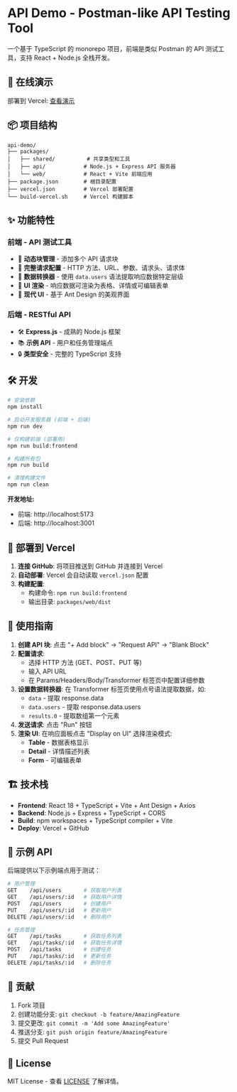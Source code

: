 # API Demo - Postman-like API Testing Tool

一个基于 TypeScript 的 monorepo 项目，前端是类似 Postman 的 API 测试工具，支持 React + Node.js 全栈开发。

## 🚀 在线演示

部署到 Vercel: [查看演示](https://your-app-url.vercel.app)

## 📦 项目结构

```
api-demo/
├── packages/
│   ├── shared/          # 共享类型和工具
│   ├── api/            # Node.js + Express API 服务器  
│   └── web/            # React + Vite 前端应用
├── package.json        # 根目录配置
├── vercel.json         # Vercel 部署配置
└── build-vercel.sh     # Vercel 构建脚本
```

## ✨ 功能特性

### 前端 - API 测试工具
- 🎯 **动态块管理** - 添加多个 API 请求块
- 🔧 **完整请求配置** - HTTP 方法、URL、参数、请求头、请求体
- 📝 **数据转换器** - 使用 `data.users` 语法提取响应数据特定层级
- 🎨 **UI 渲染** - 响应数据可渲染为表格、详情或可编辑表单
- 💫 **现代 UI** - 基于 Ant Design 的美观界面

### 后端 - RESTful API
- 🛠️ **Express.js** - 成熟的 Node.js 框架
- 📚 **示例 API** - 用户和任务管理端点
- 🔒 **类型安全** - 完整的 TypeScript 支持

## 🛠️ 开发

```bash
# 安装依赖
npm install

# 启动开发服务器 (前端 + 后端)
npm run dev

# 仅构建前端 (部署用)
npm run build:frontend

# 构建所有包
npm run build

# 清理构建文件
npm run clean
```

**开发地址:**
- 前端: http://localhost:5173
- 后端: http://localhost:3001

## 🚀 部署到 Vercel

1. **连接 GitHub**: 将项目推送到 GitHub 并连接到 Vercel
2. **自动部署**: Vercel 会自动读取 `vercel.json` 配置
3. **构建配置**: 
   - 构建命令: `npm run build:frontend`
   - 输出目录: `packages/web/dist`

## 📖 使用指南

1. **创建 API 块**: 点击 "+ Add block" → "Request API" → "Blank Block"
2. **配置请求**: 
   - 选择 HTTP 方法 (GET、POST、PUT 等)
   - 输入 API URL
   - 在 Params/Headers/Body/Transformer 标签页中配置详细参数
3. **设置数据转换器**: 在 Transformer 标签页使用点号语法提取数据，如:
   - `data` - 提取 response.data
   - `data.users` - 提取 response.data.users
   - `results.0` - 提取数组第一个元素
4. **发送请求**: 点击 "Run" 按钮
5. **渲染 UI**: 在响应面板点击 "Display on UI" 选择渲染模式:
   - **Table** - 数据表格显示
   - **Detail** - 详情描述列表
   - **Form** - 可编辑表单

## 🏗️ 技术栈

- **Frontend**: React 18 + TypeScript + Vite + Ant Design + Axios
- **Backend**: Node.js + Express + TypeScript + CORS
- **Build**: npm workspaces + TypeScript compiler + Vite
- **Deploy**: Vercel + GitHub

## 📝 示例 API

后端提供以下示例端点用于测试：

```bash
# 用户管理
GET    /api/users       # 获取用户列表
GET    /api/users/:id   # 获取用户详情
POST   /api/users       # 创建用户
PUT    /api/users/:id   # 更新用户
DELETE /api/users/:id   # 删除用户

# 任务管理
GET    /api/tasks       # 获取任务列表
GET    /api/tasks/:id   # 获取任务详情
POST   /api/tasks       # 创建任务
PUT    /api/tasks/:id   # 更新任务
DELETE /api/tasks/:id   # 删除任务
```

## 🤝 贡献

1. Fork 项目
2. 创建功能分支: `git checkout -b feature/AmazingFeature`
3. 提交更改: `git commit -m 'Add some AmazingFeature'`
4. 推送分支: `git push origin feature/AmazingFeature`
5. 提交 Pull Request

## 📄 License

MIT License - 查看 [LICENSE](LICENSE) 了解详情。
